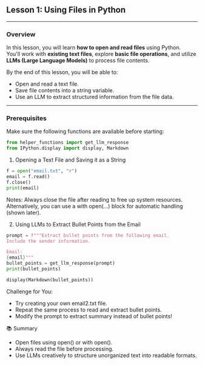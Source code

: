 ## Lesson 1: Using Files in Python 

---

### Overview

In this lesson, you will learn **how to open and read files** using Python.  
You'll work with **existing text files**, explore **basic file operations**, and utilize **LLMs (Large Language Models)** to process file contents.

By the end of this lesson, you will be able to:
- Open and read a text file.
- Save file contents into a string variable.
- Use an LLM to extract structured information from the file data.

---

### Prerequisites

Make sure the following functions are available before starting:
```python
from helper_functions import get_llm_response
from IPython.display import display, Markdown
```

1. Opening a Text File and Saving it as a String

```python
f = open("email.txt", "r")
email = f.read()
f.close()
print(email)
```
Notes:
Always close the file after reading to free up system resources.
Alternatively, you can use a with open(...) block for automatic handling (shown later).

2. Using LLMs to Extract Bullet Points from the Email

```python
prompt = f"""Extract bullet points from the following email. 
Include the sender information. 

Email:
{email}"""
bullet_points = get_llm_response(prompt)
print(bullet_points)

display(Markdown(bullet_points))
```

Challenge for You:
  - Try creating your own email2.txt file.
  - Repeat the same process to read and extract bullet points.
  - Modify the prompt to extract summary instead of bullet points!

📚 Summary
  - Open files using open() or with open().
  - Always read the file before processing.
  - Use LLMs creatively to structure unorganized text into readable formats.
